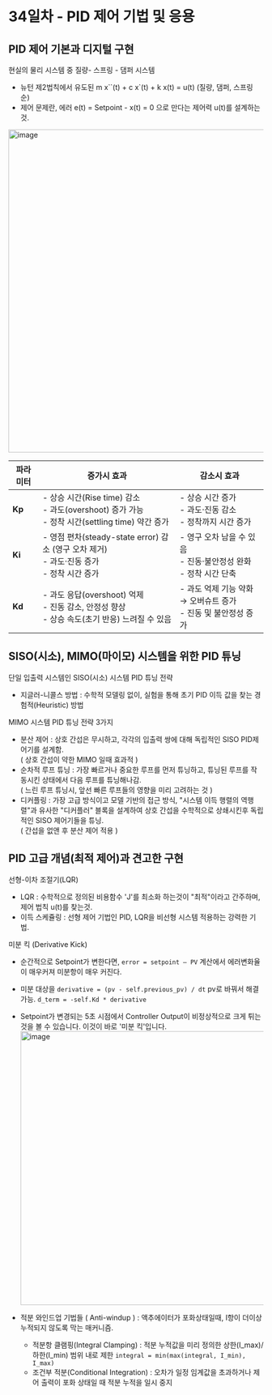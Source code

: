 # 34일차 - PID 제어 기법 및 응용

## PID 제어 기본과 디지털 구현
현실의 물리 시스템 중 질량- 스프링 - 댐퍼 시스템
- 뉴턴 제2법칙에서 유도된 m x``(t) + c x`(t) + k x(t) = u(t) (질량, 댐퍼, 스프링 순)
- 제어 문제란, 에러 e(t) = Setpoint - x(t) = 0 으로 만다는 제어력 u(t)를 설계하는 것.

<img width="1043" height="638" alt="image" src="https://github.com/user-attachments/assets/1def3da2-3c55-41eb-89ee-7f81da3d2cfb" />

| 파라미터   | 증가시 효과                                                                           | 감소시 효과                                          |
| ------ | -------------------------------------------------------------------------------- | ----------------------------------------------- |
| **Kp** | - 상승 시간(Rise time) 감소<br/>- 과도(overshoot) 증가 가능<br/>- 정착 시간(settling time) 약간 증가 | - 상승 시간 증가<br/>- 과도·진동 감소<br/>- 정착까지 시간 증가      |
| **Ki** | - 영점 편차(steady-state error) 감소 (영구 오차 제거)<br/>- 과도·진동 증가<br/>- 정착 시간 증가          | - 영구 오차 남을 수 있음<br/>- 진동·불안정성 완화<br/>- 정착 시간 단축 |
| **Kd** | - 과도 응답(overshoot) 억제<br/>- 진동 감소, 안정성 향상<br/>- 상승 속도(초기 반응) 느려질 수 있음            | - 과도 억제 기능 약화 → 오버슈트 증가<br/>- 진동 및 불안정성 증가      |

## SISO(시소), MIMO(마이모) 시스템을 위한 PID 튜닝
단일 입출력 시스템인 SISO(시소) 시스템 PID 튜닝 전략
- 지글러-니콜스 방법 : 수학적 모델링 없이, 실험을 통해 초기 PID 이득 값을 찾는 경험적(Heuristic) 방법

MIMO 시스템 PID 튜닝 전략 3가지
- 분산 제어 : 상호 간섭은 무시하고, 각각의 입출력 쌍에 대해 독립적인 SISO PID제어기를 설계함.<br> ( 상호 간섭이 약한 MIMO 일때 효과적 )
- 순차적 루프 튜닝 : 가장 빠르거나 중요한 루프를 먼저 튜닝하고, 튜닝된 루프를 작동시킨 상태에서 다음 루프를 튜닝해나감.<br> ( 느린 루프 튜닝시, 앞선 빠른 루프들의 영향을 미리 고려하는 것 )
- 디커플링 : 가장 고급 방식이고 모델 기반의 접근 방식, "시스템 이득 행렬의 역행렬"과 유사한 "디커플러" 블록을 설계하여 상호 간섭을 수학적으로 상쇄시킨후 독립적인 SISO 제어기들을 튜닝.<br> ( 간섭을 없앤 후 분산 제어 적용 )

## PID 고급 개념(최적 제어)과 견고한 구현
선형-이차 조절기(LQR)
- LQR : 수학적으로 정의된 비용함수 'J'를 최소화 하는것이 "최적"이라고 간주하며, 제어 법칙 u(t)를 찾는것.
- 이득 스케쥴링 : 선형 제어 기법인 PID, LQR을 비선형 시스템 적용하는 강력한 기법.

미분 킥 (Derivative Kick)
- 순간적으로 Setpoint가 변한다면, `error = setpoint – PV` 계산에서 에러변화율이 매우커져 미분항이 매우 커진다.
- 미분 대상을 `derivative = (pv - self.previous_pv) / dt` pv로 바꿔서 해결가능.
        `d_term = -self.Kd * derivative`
- Setpoint가 변경되는 5초 시점에서 Controller Output이 비정상적으로 크게 튀는 것을 볼 수 있습니다. 이것이 바로 '미분 킥'입니다.<br>
  <img width="1007" height="541" alt="image" src="https://github.com/user-attachments/assets/ffa8b40c-ff9e-4daf-b205-1f197daacaaf" />


- 적분 와인드업 기법들 ( Anti-windup ) : 액추에이터가 포화상태일때, I항이 더이상 누적되지 않도록 막는 매커니즘.
  - 적분항 클램핑(Integral Clamping) : 적분 누적값을 미리 정의한 상한(I_max)/하한(I_min) 범위 내로 제한 `integral = min(max(integral, I_min), I_max)`
  - 조건부 적분(Conditional Integration)	: 오차가 일정 임계값을 초과하거나 제어 출력이 포화 상태일 때 적분 누적을 일시 중지
